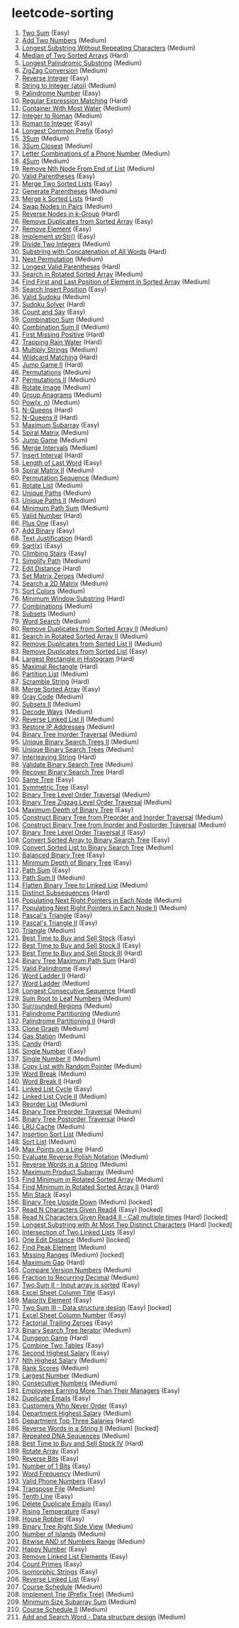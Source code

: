 # leetcode-sorting
0001. [Two Sum](https://leetcode.com/problems/two-sum) (Easy)  
0002. [Add Two Numbers](https://leetcode.com/problems/add-two-numbers) (Medium)  
0003. [Longest Substring Without Repeating Characters](https://leetcode.com/problems/longest-substring-without-repeating-characters) (Medium)  
0004. [Median of Two Sorted Arrays](https://leetcode.com/problems/median-of-two-sorted-arrays) (Hard)  
0005. [Longest Palindromic Substring](https://leetcode.com/problems/longest-palindromic-substring) (Medium)  
0006. [ZigZag Conversion](https://leetcode.com/problems/zigzag-conversion) (Medium)  
0007. [Reverse Integer](https://leetcode.com/problems/reverse-integer) (Easy)  
0008. [String to Integer (atoi)](https://leetcode.com/problems/string-to-integer-atoi) (Medium)  
0009. [Palindrome Number](https://leetcode.com/problems/palindrome-number) (Easy)  
0010. [Regular Expression Matching](https://leetcode.com/problems/regular-expression-matching) (Hard)  
0011. [Container With Most Water](https://leetcode.com/problems/container-with-most-water) (Medium)  
0012. [Integer to Roman](https://leetcode.com/problems/integer-to-roman) (Medium)  
0013. [Roman to Integer](https://leetcode.com/problems/roman-to-integer) (Easy)  
0014. [Longest Common Prefix](https://leetcode.com/problems/longest-common-prefix) (Easy)  
0015. [3Sum](https://leetcode.com/problems/3sum) (Medium)  
0016. [3Sum Closest](https://leetcode.com/problems/3sum-closest) (Medium)  
0017. [Letter Combinations of a Phone Number](https://leetcode.com/problems/letter-combinations-of-a-phone-number) (Medium)  
0018. [4Sum](https://leetcode.com/problems/4sum) (Medium)  
0019. [Remove Nth Node From End of List](https://leetcode.com/problems/remove-nth-node-from-end-of-list) (Medium)  
0020. [Valid Parentheses](https://leetcode.com/problems/valid-parentheses) (Easy)  
0021. [Merge Two Sorted Lists](https://leetcode.com/problems/merge-two-sorted-lists) (Easy)  
0022. [Generate Parentheses](https://leetcode.com/problems/generate-parentheses) (Medium)  
0023. [Merge k Sorted Lists](https://leetcode.com/problems/merge-k-sorted-lists) (Hard)  
0024. [Swap Nodes in Pairs](https://leetcode.com/problems/swap-nodes-in-pairs) (Medium)  
0025. [Reverse Nodes in k-Group](https://leetcode.com/problems/reverse-nodes-in-k-group) (Hard)  
0026. [Remove Duplicates from Sorted Array](https://leetcode.com/problems/remove-duplicates-from-sorted-array) (Easy)  
0027. [Remove Element](https://leetcode.com/problems/remove-element) (Easy)  
0028. [Implement strStr()](https://leetcode.com/problems/implement-strstr) (Easy)  
0029. [Divide Two Integers](https://leetcode.com/problems/divide-two-integers) (Medium)  
0030. [Substring with Concatenation of All Words](https://leetcode.com/problems/substring-with-concatenation-of-all-words) (Hard)  
0031. [Next Permutation](https://leetcode.com/problems/next-permutation) (Medium)  
0032. [Longest Valid Parentheses](https://leetcode.com/problems/longest-valid-parentheses) (Hard)  
0033. [Search in Rotated Sorted Array](https://leetcode.com/problems/search-in-rotated-sorted-array) (Medium)  
0034. [Find First and Last Position of Element in Sorted Array](https://leetcode.com/problems/find-first-and-last-position-of-element-in-sorted-array) (Medium)  
0035. [Search Insert Position](https://leetcode.com/problems/search-insert-position) (Easy)  
0036. [Valid Sudoku](https://leetcode.com/problems/valid-sudoku) (Medium)  
0037. [Sudoku Solver](https://leetcode.com/problems/sudoku-solver) (Hard)  
0038. [Count and Say](https://leetcode.com/problems/count-and-say) (Easy)  
0039. [Combination Sum](https://leetcode.com/problems/combination-sum) (Medium)  
0040. [Combination Sum II](https://leetcode.com/problems/combination-sum-ii) (Medium)  
0041. [First Missing Positive](https://leetcode.com/problems/first-missing-positive) (Hard)  
0042. [Trapping Rain Water](https://leetcode.com/problems/trapping-rain-water) (Hard)  
0043. [Multiply Strings](https://leetcode.com/problems/multiply-strings) (Medium)  
0044. [Wildcard Matching](https://leetcode.com/problems/wildcard-matching) (Hard)  
0045. [Jump Game II](https://leetcode.com/problems/jump-game-ii) (Hard)  
0046. [Permutations](https://leetcode.com/problems/permutations) (Medium)  
0047. [Permutations II](https://leetcode.com/problems/permutations-ii) (Medium)  
0048. [Rotate Image](https://leetcode.com/problems/rotate-image) (Medium)  
0049. [Group Anagrams](https://leetcode.com/problems/group-anagrams) (Medium)  
0050. [Pow(x, n)](https://leetcode.com/problems/powx-n) (Medium)  
0051. [N-Queens](https://leetcode.com/problems/n-queens) (Hard)  
0052. [N-Queens II](https://leetcode.com/problems/n-queens-ii) (Hard)  
0053. [Maximum Subarray](https://leetcode.com/problems/maximum-subarray) (Easy)  
0054. [Spiral Matrix](https://leetcode.com/problems/spiral-matrix) (Medium)  
0055. [Jump Game](https://leetcode.com/problems/jump-game) (Medium)  
0056. [Merge Intervals](https://leetcode.com/problems/merge-intervals) (Medium)  
0057. [Insert Interval](https://leetcode.com/problems/insert-interval) (Hard)  
0058. [Length of Last Word](https://leetcode.com/problems/length-of-last-word) (Easy)  
0059. [Spiral Matrix II](https://leetcode.com/problems/spiral-matrix-ii) (Medium)  
0060. [Permutation Sequence](https://leetcode.com/problems/permutation-sequence) (Medium)  
0061. [Rotate List](https://leetcode.com/problems/rotate-list) (Medium)  
0062. [Unique Paths](https://leetcode.com/problems/unique-paths) (Medium)  
0063. [Unique Paths II](https://leetcode.com/problems/unique-paths-ii) (Medium)  
0064. [Minimum Path Sum](https://leetcode.com/problems/minimum-path-sum) (Medium)  
0065. [Valid Number](https://leetcode.com/problems/valid-number) (Hard)  
0066. [Plus One](https://leetcode.com/problems/plus-one) (Easy)  
0067. [Add Binary](https://leetcode.com/problems/add-binary) (Easy)  
0068. [Text Justification](https://leetcode.com/problems/text-justification) (Hard)  
0069. [Sqrt(x)](https://leetcode.com/problems/sqrtx) (Easy)  
0070. [Climbing Stairs](https://leetcode.com/problems/climbing-stairs) (Easy)  
0071. [Simplify Path](https://leetcode.com/problems/simplify-path) (Medium)  
0072. [Edit Distance](https://leetcode.com/problems/edit-distance) (Hard)  
0073. [Set Matrix Zeroes](https://leetcode.com/problems/set-matrix-zeroes) (Medium)  
0074. [Search a 2D Matrix](https://leetcode.com/problems/search-a-2d-matrix) (Medium)  
0075. [Sort Colors](https://leetcode.com/problems/sort-colors) (Medium)  
0076. [Minimum Window Substring](https://leetcode.com/problems/minimum-window-substring) (Hard)  
0077. [Combinations](https://leetcode.com/problems/combinations) (Medium)  
0078. [Subsets](https://leetcode.com/problems/subsets) (Medium)  
0079. [Word Search](https://leetcode.com/problems/word-search) (Medium)  
0080. [Remove Duplicates from Sorted Array II](https://leetcode.com/problems/remove-duplicates-from-sorted-array-ii) (Medium)  
0081. [Search in Rotated Sorted Array II](https://leetcode.com/problems/search-in-rotated-sorted-array-ii) (Medium)  
0082. [Remove Duplicates from Sorted List II](https://leetcode.com/problems/remove-duplicates-from-sorted-list-ii) (Medium)  
0083. [Remove Duplicates from Sorted List](https://leetcode.com/problems/remove-duplicates-from-sorted-list) (Easy)  
0084. [Largest Rectangle in Histogram](https://leetcode.com/problems/largest-rectangle-in-histogram) (Hard)  
0085. [Maximal Rectangle](https://leetcode.com/problems/maximal-rectangle) (Hard)  
0086. [Partition List](https://leetcode.com/problems/partition-list) (Medium)  
0087. [Scramble String](https://leetcode.com/problems/scramble-string) (Hard)  
0088. [Merge Sorted Array](https://leetcode.com/problems/merge-sorted-array) (Easy)  
0089. [Gray Code](https://leetcode.com/problems/gray-code) (Medium)  
0090. [Subsets II](https://leetcode.com/problems/subsets-ii) (Medium)  
0091. [Decode Ways](https://leetcode.com/problems/decode-ways) (Medium)  
0092. [Reverse Linked List II](https://leetcode.com/problems/reverse-linked-list-ii) (Medium)  
0093. [Restore IP Addresses](https://leetcode.com/problems/restore-ip-addresses) (Medium)  
0094. [Binary Tree Inorder Traversal](https://leetcode.com/problems/binary-tree-inorder-traversal) (Medium)  
0095. [Unique Binary Search Trees II](https://leetcode.com/problems/unique-binary-search-trees-ii) (Medium)  
0096. [Unique Binary Search Trees](https://leetcode.com/problems/unique-binary-search-trees) (Medium)  
0097. [Interleaving String](https://leetcode.com/problems/interleaving-string) (Hard)  
0098. [Validate Binary Search Tree](https://leetcode.com/problems/validate-binary-search-tree) (Medium)  
0099. [Recover Binary Search Tree](https://leetcode.com/problems/recover-binary-search-tree) (Hard)  
0100. [Same Tree](https://leetcode.com/problems/same-tree) (Easy)  
0101. [Symmetric Tree](https://leetcode.com/problems/symmetric-tree) (Easy)  
0102. [Binary Tree Level Order Traversal](https://leetcode.com/problems/binary-tree-level-order-traversal) (Medium)  
0103. [Binary Tree Zigzag Level Order Traversal](https://leetcode.com/problems/binary-tree-zigzag-level-order-traversal) (Medium)  
0104. [Maximum Depth of Binary Tree](https://leetcode.com/problems/maximum-depth-of-binary-tree) (Easy)  
0105. [Construct Binary Tree from Preorder and Inorder Traversal](https://leetcode.com/problems/construct-binary-tree-from-preorder-and-inorder-traversal) (Medium)  
0106. [Construct Binary Tree from Inorder and Postorder Traversal](https://leetcode.com/problems/construct-binary-tree-from-inorder-and-postorder-traversal) (Medium)  
0107. [Binary Tree Level Order Traversal II](https://leetcode.com/problems/binary-tree-level-order-traversal-ii) (Easy)  
0108. [Convert Sorted Array to Binary Search Tree](https://leetcode.com/problems/convert-sorted-array-to-binary-search-tree) (Easy)  
0109. [Convert Sorted List to Binary Search Tree](https://leetcode.com/problems/convert-sorted-list-to-binary-search-tree) (Medium)  
0110. [Balanced Binary Tree](https://leetcode.com/problems/balanced-binary-tree) (Easy)  
0111. [Minimum Depth of Binary Tree](https://leetcode.com/problems/minimum-depth-of-binary-tree) (Easy)  
0112. [Path Sum](https://leetcode.com/problems/path-sum) (Easy)  
0113. [Path Sum II](https://leetcode.com/problems/path-sum-ii) (Medium)  
0114. [Flatten Binary Tree to Linked List](https://leetcode.com/problems/flatten-binary-tree-to-linked-list) (Medium)  
0115. [Distinct Subsequences](https://leetcode.com/problems/distinct-subsequences) (Hard) 
0116. [Populating Next Right Pointers in Each Node](https://leetcode.com/problems/populating-next-right-pointers-in-each-node) (Medium)  
0117. [Populating Next Right Pointers in Each Node II](https://leetcode.com/problems/populating-next-right-pointers-in-each-node-ii) (Medium)  
0118. [Pascal's Triangle](https://leetcode.com/problems/pascals-triangle) (Easy)  
0119. [Pascal's Triangle II](https://leetcode.com/problems/pascals-triangle-ii) (Easy)  
0120. [Triangle](https://leetcode.com/problems/triangle) (Medium)  
0121. [Best Time to Buy and Sell Stock](https://leetcode.com/problems/best-time-to-buy-and-sell-stock) (Easy)  
0122. [Best Time to Buy and Sell Stock II](https://leetcode.com/problems/best-time-to-buy-and-sell-stock-ii) (Easy)  
0123. [Best Time to Buy and Sell Stock III](https://leetcode.com/problems/best-time-to-buy-and-sell-stock-iii) (Hard)  
0124. [Binary Tree Maximum Path Sum](https://leetcode.com/problems/binary-tree-maximum-path-sum) (Hard)  
0125. [Valid Palindrome](https://leetcode.com/problems/valid-palindrome) (Easy)  
0126. [Word Ladder II](https://leetcode.com/problems/word-ladder-ii) (Hard)  
0127. [Word Ladder](https://leetcode.com/problems/word-ladder) (Medium)  
0128. [Longest Consecutive Sequence](https://leetcode.com/problems/longest-consecutive-sequence) (Hard)  
0129. [Sum Root to Leaf Numbers](https://leetcode.com/problems/sum-root-to-leaf-numbers) (Medium)  
0130. [Surrounded Regions](https://leetcode.com/problems/surrounded-regions) (Medium)  
0131. [Palindrome Partitioning](https://leetcode.com/problems/palindrome-partitioning) (Medium)  
0132. [Palindrome Partitioning II](https://leetcode.com/problems/palindrome-partitioning-ii) (Hard)  
0133. [Clone Graph](https://leetcode.com/problems/clone-graph) (Medium)  
0134. [Gas Station](https://leetcode.com/problems/gas-station) (Medium)  
0135. [Candy](https://leetcode.com/problems/candy) (Hard)  
0136. [Single Number](https://leetcode.com/problems/single-number) (Easy)  
0137. [Single Number II](https://leetcode.com/problems/single-number-ii) (Medium)  
0138. [Copy List with Random Pointer](https://leetcode.com/problems/copy-list-with-random-pointer) (Medium)  
0139. [Word Break](https://leetcode.com/problems/word-break) (Medium)  
0140. [Word Break II](https://leetcode.com/problems/word-break-ii) (Hard)  
0141. [Linked List Cycle](https://leetcode.com/problems/linked-list-cycle) (Easy)  
0142. [Linked List Cycle II](https://leetcode.com/problems/linked-list-cycle-ii) (Medium)  
0143. [Reorder List](https://leetcode.com/problems/reorder-list) (Medium)  
0144. [Binary Tree Preorder Traversal](https://leetcode.com/problems/binary-tree-preorder-traversal) (Medium)  
0145. [Binary Tree Postorder Traversal](https://leetcode.com/problems/binary-tree-postorder-traversal) (Hard)  
0146. [LRU Cache](https://leetcode.com/problems/lru-cache) (Medium)  
0147. [Insertion Sort List](https://leetcode.com/problems/insertion-sort-list) (Medium)  
0148. [Sort List](https://leetcode.com/problems/sort-list) (Medium)  
0149. [Max Points on a Line](https://leetcode.com/problems/max-points-on-a-line) (Hard)  
0150. [Evaluate Reverse Polish Notation](https://leetcode.com/problems/evaluate-reverse-polish-notation) (Medium)  
0151. [Reverse Words in a String](https://leetcode.com/problems/reverse-words-in-a-string) (Medium)  
0152. [Maximum Product Subarray](https://leetcode.com/problems/maximum-product-subarray) (Medium)  
0153. [Find Minimum in Rotated Sorted Array](https://leetcode.com/problems/find-minimum-in-rotated-sorted-array) (Medium)  
0154. [Find Minimum in Rotated Sorted Array II](https://leetcode.com/problems/find-minimum-in-rotated-sorted-array-ii) (Hard)  
0155. [Min Stack](https://leetcode.com/problems/min-stack) (Easy)  
0156. [Binary Tree Upside Down](https://leetcode.com/problems/binary-tree-upside-down) (Medium) [locked]  
0157. [Read N Characters Given Read4](https://leetcode.com/problems/read-n-characters-given-read4) (Easy) [locked]  
0158. [Read N Characters Given Read4 II - Call multiple times](https://leetcode.com/problems/read-n-characters-given-read4-ii-call-multiple-times) (Hard) [locked]  
0159. [Longest Substring with At Most Two Distinct Characters](https://leetcode.com/problems/longest-substring-with-at-most-two-distinct-characters) (Hard) [locked]  
0160. [Intersection of Two Linked Lists](https://leetcode.com/problems/intersection-of-two-linked-lists) (Easy)  
0161. [One Edit Distance](https://leetcode.com/problems/one-edit-distance) (Medium) [locked]  
0162. [Find Peak Element](https://leetcode.com/problems/find-peak-element) (Medium)  
0163. [Missing Ranges](https://leetcode.com/problems/missing-ranges) (Medium) [locked]  
0164. [Maximum Gap](https://leetcode.com/problems/maximum-gap) (Hard)  
0165. [Compare Version Numbers](https://leetcode.com/problems/compare-version-numbers) (Medium)  
0166. [Fraction to Recurring Decimal](https://leetcode.com/problems/fraction-to-recurring-decimal) (Medium)  
0167. [Two Sum II - Input array is sorted](https://leetcode.com/problems/two-sum-ii-input-array-is-sorted) (Easy)  
0168. [Excel Sheet Column Title](https://leetcode.com/problems/excel-sheet-column-title) (Easy)  
0169. [Majority Element](https://leetcode.com/problems/majority-element) (Easy)  
0170. [Two Sum III - Data structure design](https://leetcode.com/problems/two-sum-iii-data-structure-design) (Easy) [locked]  
0171. [Excel Sheet Column Number](https://leetcode.com/problems/excel-sheet-column-number) (Easy)  
0172. [Factorial Trailing Zeroes](https://leetcode.com/problems/factorial-trailing-zeroes) (Easy)  
0173. [Binary Search Tree Iterator](https://leetcode.com/problems/binary-search-tree-iterator) (Medium)  
0174. [Dungeon Game](https://leetcode.com/problems/dungeon-game) (Hard)  
0175. [Combine Two Tables](https://leetcode.com/problems/combine-two-tables) (Easy)  
0176. [Second Highest Salary](https://leetcode.com/problems/second-highest-salary) (Easy)  
0177. [Nth Highest Salary](https://leetcode.com/problems/nth-highest-salary) (Medium)  
0178. [Rank Scores](https://leetcode.com/problems/rank-scores) (Medium)  
0179. [Largest Number](https://leetcode.com/problems/largest-number) (Medium)  
0180. [Consecutive Numbers](https://leetcode.com/problems/consecutive-numbers) (Medium)  
0181. [Employees Earning More Than Their Managers](https://leetcode.com/problems/employees-earning-more-than-their-managers) (Easy)  
0182. [Duplicate Emails](https://leetcode.com/problems/duplicate-emails) (Easy)  
0183. [Customers Who Never Order](https://leetcode.com/problems/customers-who-never-order) (Easy)  
0184. [Department Highest Salary](https://leetcode.com/problems/department-highest-salary) (Medium)  
0185. [Department Top Three Salaries](https://leetcode.com/problems/department-top-three-salaries) (Hard)  
0186. [Reverse Words in a String II](https://leetcode.com/problems/reverse-words-in-a-string-ii) (Medium) [locked]  
0187. [Repeated DNA Sequences](https://leetcode.com/problems/repeated-dna-sequences) (Medium)  
0188. [Best Time to Buy and Sell Stock IV](https://leetcode.com/problems/best-time-to-buy-and-sell-stock-iv) (Hard)  
0189. [Rotate Array](https://leetcode.com/problems/rotate-array) (Easy)  
0190. [Reverse Bits](https://leetcode.com/problems/reverse-bits) (Easy)  
0191. [Number of 1 Bits](https://leetcode.com/problems/number-of-1-bits) (Easy)  
0192. [Word Frequency](https://leetcode.com/problems/word-frequency) (Medium)  
0193. [Valid Phone Numbers](https://leetcode.com/problems/valid-phone-numbers) (Easy)  
0194. [Transpose File](https://leetcode.com/problems/transpose-file) (Medium)  
0195. [Tenth Line](https://leetcode.com/problems/tenth-line) (Easy)  
0196. [Delete Duplicate Emails](https://leetcode.com/problems/delete-duplicate-emails) (Easy)  
0197. [Rising Temperature](https://leetcode.com/problems/rising-temperature) (Easy)  
0198. [House Robber](https://leetcode.com/problems/house-robber) (Easy)  
0199. [Binary Tree Right Side View](https://leetcode.com/problems/binary-tree-right-side-view) (Medium)  
0200. [Number of Islands](https://leetcode.com/problems/number-of-islands) (Medium)  
0201. [Bitwise AND of Numbers Range](https://leetcode.com/problems/bitwise-and-of-numbers-range) (Medium)  
0202. [Happy Number](https://leetcode.com/problems/happy-number) (Easy)  
0203. [Remove Linked List Elements](https://leetcode.com/problems/remove-linked-list-elements) (Easy)  
0204. [Count Primes](https://leetcode.com/problems/count-primes) (Easy)  
0205. [Isomorphic Strings](https://leetcode.com/problems/isomorphic-strings) (Easy)  
0206. [Reverse Linked List](https://leetcode.com/problems/reverse-linked-list) (Easy)  
0207. [Course Schedule](https://leetcode.com/problems/course-schedule) (Medium)  
0208. [Implement Trie (Prefix Tree)](https://leetcode.com/problems/implement-trie-prefix-tree) (Medium)  
0209. [Minimum Size Subarray Sum](https://leetcode.com/problems/minimum-size-subarray-sum) (Medium)  
0210. [Course Schedule II](https://leetcode.com/problems/course-schedule-ii) (Medium)  
0211. [Add and Search Word - Data structure design](https://leetcode.com/problems/add-and-search-word-data-structure-design) (Medium)  
